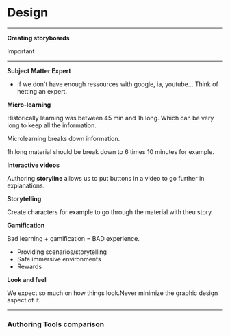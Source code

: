 # Design

---

**Creating storyboards**

Important

---

**Subject Matter Expert**

- If we don't have enough ressources with google, ia, youtube... Think of hetting an expert.

**Micro-learning**

Historically learning was between 45 min and 1h long. Which can be very long to keep all the information.

Microlearning breaks down information.

1h long material should be break down to 6 times 10 minutes for example.

**Interactive videos**

Authoring **storyline** allows us to put buttons in a video to go further in explanations.

**Storytelling**

Create characters for example to go through the material with theu story.

**Gamification**

Bad learning + gamification = BAD experience.

- Providing scenarios/storytelling
- Safe immersive environments
- Rewards

**Look and feel**

We expect so much on how things look.Never minimize the graphic design aspect of it.

---

### Authoring Tools comparison
